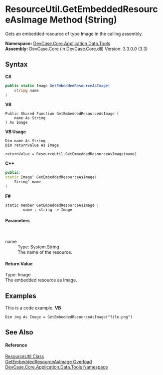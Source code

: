 # ResourceUtil.GetEmbeddedResourceAsImage Method (String)
 

Gets an embedded resource of type Image in the calling assembly.

**Namespace:**&nbsp;<a href="N_DevCase_Core_Application_Data_Tools">DevCase.Core.Application.Data.Tools</a><br />**Assembly:**&nbsp;DevCase.Core (in DevCase.Core.dll) Version: 3.3.0.0 (3.3)

## Syntax

**C#**<br />
``` C#
public static Image GetEmbeddedResourceAsImage(
	string name
)
```

**VB**<br />
``` VB
Public Shared Function GetEmbeddedResourceAsImage ( 
	name As String
) As Image
```

**VB Usage**<br />
``` VB Usage
Dim name As String
Dim returnValue As Image

returnValue = ResourceUtil.GetEmbeddedResourceAsImage(name)
```

**C++**<br />
``` C++
public:
static Image^ GetEmbeddedResourceAsImage(
	String^ name
)
```

**F#**<br />
``` F#
static member GetEmbeddedResourceAsImage : 
        name : string -> Image 

```


#### Parameters
&nbsp;<dl><dt>name</dt><dd>Type: System.String<br />The name of the resource.</dd></dl>

#### Return Value
Type: Image<br />The embedded resource as Image.

## Examples
This is a code example. 
**VB**<br />
``` VB
Dim img As Image = GetEmbeddedResourceAsImage("file.png")
```


## See Also


#### Reference
<a href="T_DevCase_Core_Application_Data_Tools_ResourceUtil">ResourceUtil Class</a><br /><a href="Overload_DevCase_Core_Application_Data_Tools_ResourceUtil_GetEmbeddedResourceAsImage">GetEmbeddedResourceAsImage Overload</a><br /><a href="N_DevCase_Core_Application_Data_Tools">DevCase.Core.Application.Data.Tools Namespace</a><br />
